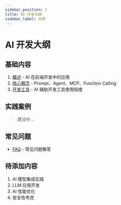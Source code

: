 ```yaml
---
sidebar_position: 1
title: AI 开发大纲
sidebar_label: 大纲
---
```


# AI 开发大纲

## 基础内容
1. [概述](./03-overview.md) - AI 在前端开发中的应用
2. [核心概念](./04-concepts.md) - Prompt、Agent、MCP、Function Calling
3. [开发工具](./05-tools.md) - AI 辅助开发工具使用指南

## 实践案例
> 建设中...

## 常见问题
- [FAQ](./FAQ.md) - 常见问题解答

## 待添加内容
1. AI 模型集成实践
2. LLM 应用开发
3. AI 性能优化
4. 安全性考虑
